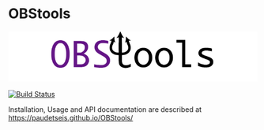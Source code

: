 # OBStools

![](./obstools/examples/picture/obstools_logo.png)

[![Build Status](https://travis-ci.org/paudetseis/OBStools.svg?branch=master)](https://travis-ci.org/paudetseis/OBStools)

Installation, Usage and API documentation are described at https://paudetseis.github.io/OBStools/
